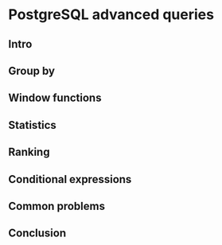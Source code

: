 # PostgreSQL advanced queries

## Intro

## Group by

## Window functions

## Statistics

## Ranking

## Conditional expressions

## Common problems

## Conclusion